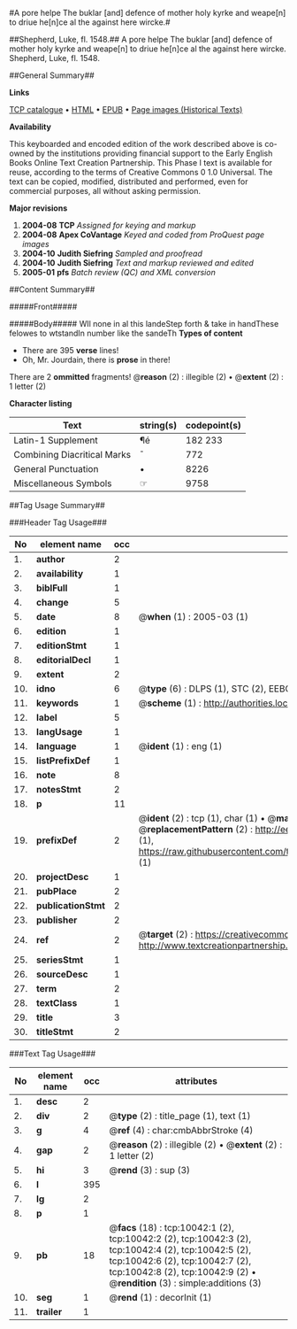 #A pore helpe The buklar [and] defence of mother holy kyrke and weape[n] to driue he[n]ce al the against here wircke.#

##Shepherd, Luke, fl. 1548.##
A pore helpe The buklar [and] defence of mother holy kyrke and weape[n] to driue he[n]ce al the against here wircke.
Shepherd, Luke, fl. 1548.

##General Summary##

**Links**

[TCP catalogue](http://www.ota.ox.ac.uk/tcp/)  • 
[HTML](http://tei.it.ox.ac.uk/tcp/Texts-HTML/free/A02/A02911.html)  • 
[EPUB](http://tei.it.ox.ac.uk/tcp/Texts-EPUB/free/A02/A02911.epub) • 
[Page images (Historical Texts)](https://data.historicaltexts.jisc.ac.uk/view?pubId=eebo-99845157e&pageId=eebo-99845157e-10042-1)

**Availability**

This keyboarded and encoded edition of the
	       work described above is co-owned by the institutions
	       providing financial support to the Early English Books
	       Online Text Creation Partnership. This Phase I text is
	       available for reuse, according to the terms of Creative
	       Commons 0 1.0 Universal. The text can be copied,
	       modified, distributed and performed, even for
	       commercial purposes, all without asking permission.

**Major revisions**

1. __2004-08__ __TCP__ *Assigned for keying and markup*
1. __2004-08__ __Apex CoVantage__ *Keyed and coded from ProQuest page images*
1. __2004-10__ __Judith Siefring__ *Sampled and proofread*
1. __2004-10__ __Judith Siefring__ *Text and markup reviewed and edited*
1. __2005-01__ __pfs__ *Batch review (QC) and XML conversion*

##Content Summary##

#####Front#####

#####Body#####
WIl none in al this landeStep forth & take in handThese felowes to wtstandIn number like the sandeTh
**Types of content**

  * There are 395 **verse** lines!
  * Oh, Mr. Jourdain, there is **prose** in there!

There are 2 **ommitted** fragments! 
 @__reason__ (2) : illegible (2)  •  @__extent__ (2) : 1 letter (2)

**Character listing**


|Text|string(s)|codepoint(s)|
|---|---|---|
|Latin-1 Supplement|¶é|182 233|
|Combining             Diacritical Marks|̄|772|
|General Punctuation|•|8226|
|Miscellaneous Symbols|☞|9758|

##Tag Usage Summary##

###Header Tag Usage###

|No|element name|occ|attributes|
|---|---|---|---|
|1.|__author__|2||
|2.|__availability__|1||
|3.|__biblFull__|1||
|4.|__change__|5||
|5.|__date__|8| @__when__ (1) : 2005-03 (1)|
|6.|__edition__|1||
|7.|__editionStmt__|1||
|8.|__editorialDecl__|1||
|9.|__extent__|2||
|10.|__idno__|6| @__type__ (6) : DLPS (1), STC (2), EEBO-CITATION (1), PROQUEST (1), VID (1)|
|11.|__keywords__|1| @__scheme__ (1) : http://authorities.loc.gov/ (1)|
|12.|__label__|5||
|13.|__langUsage__|1||
|14.|__language__|1| @__ident__ (1) : eng (1)|
|15.|__listPrefixDef__|1||
|16.|__note__|8||
|17.|__notesStmt__|2||
|18.|__p__|11||
|19.|__prefixDef__|2| @__ident__ (2) : tcp (1), char (1)  •  @__matchPattern__ (2) : ([0-9\-]+):([0-9IVX]+) (1), (.+) (1)  •  @__replacementPattern__ (2) : http://eebo.chadwyck.com/downloadtiff?vid=$1&page=$2 (1), https://raw.githubusercontent.com/textcreationpartnership/Texts/master/tcpchars.xml#$1 (1)|
|20.|__projectDesc__|1||
|21.|__pubPlace__|2||
|22.|__publicationStmt__|2||
|23.|__publisher__|2||
|24.|__ref__|2| @__target__ (2) : https://creativecommons.org/publicdomain/zero/1.0/ (1), http://www.textcreationpartnership.org/docs/. (1)|
|25.|__seriesStmt__|1||
|26.|__sourceDesc__|1||
|27.|__term__|2||
|28.|__textClass__|1||
|29.|__title__|3||
|30.|__titleStmt__|2||


###Text Tag Usage###

|No|element name|occ|attributes|
|---|---|---|---|
|1.|__desc__|2||
|2.|__div__|2| @__type__ (2) : title_page (1), text (1)|
|3.|__g__|4| @__ref__ (4) : char:cmbAbbrStroke (4)|
|4.|__gap__|2| @__reason__ (2) : illegible (2)  •  @__extent__ (2) : 1 letter (2)|
|5.|__hi__|3| @__rend__ (3) : sup (3)|
|6.|__l__|395||
|7.|__lg__|2||
|8.|__p__|1||
|9.|__pb__|18| @__facs__ (18) : tcp:10042:1 (2), tcp:10042:2 (2), tcp:10042:3 (2), tcp:10042:4 (2), tcp:10042:5 (2), tcp:10042:6 (2), tcp:10042:7 (2), tcp:10042:8 (2), tcp:10042:9 (2)  •  @__rendition__ (3) : simple:additions (3)|
|10.|__seg__|1| @__rend__ (1) : decorInit (1)|
|11.|__trailer__|1||
